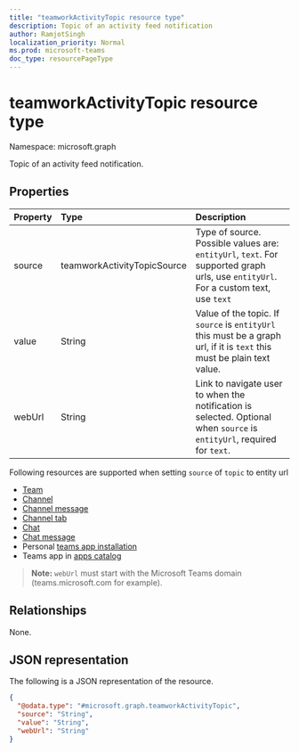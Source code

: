 ```yaml
---
title: "teamworkActivityTopic resource type"
description: Topic of an activity feed notification
author: RamjotSingh
localization_priority: Normal
ms.prod: microsoft-teams
doc_type: resourcePageType
---
```


# teamworkActivityTopic resource type

Namespace: microsoft.graph

Topic of an activity feed notification.

## Properties
|Property|Type|Description|
|:---|:---|:---|
|source|teamworkActivityTopicSource|Type of source. Possible values are: `entityUrl`, `text`. For supported graph urls, use `entityUrl`. For a custom text, use `text`|
|value|String|Value of the topic. If `source` is `entityUrl` this must be a graph url, if it is `text` this must be plain text value.|
|webUrl|String|Link to navigate user to when the notification is selected. Optional when `source` is `entityUrl`, required for `text`.|

Following resources are supported when setting `source` of `topic` to entity url

- [Team](../resources/team.md)
- [Channel](../resources/channel.md)
- [Channel message](../resources/chatmessage.md)
- [Channel tab](../resources/teamstab.md)
- [Chat](../resources/chat.md)
- [Chat message](../resources/chatmessage.md)
- Personal [teams app installation](../resources/teamsappinstallation.md)
- Teams app in [apps catalog](../resources/teamscatalogapp.md)

> **Note:** `webUrl` must start with the Microsoft Teams domain (teams.microsoft.com for example).

## Relationships
None.

## JSON representation
The following is a JSON representation of the resource.
<!-- {
  "blockType": "resource",
  "@odata.type": "microsoft.graph.teamworkActivityTopic"
}
-->
```json
{
  "@odata.type": "#microsoft.graph.teamworkActivityTopic",
  "source": "String",
  "value": "String",
  "webUrl": "String"
}
```

